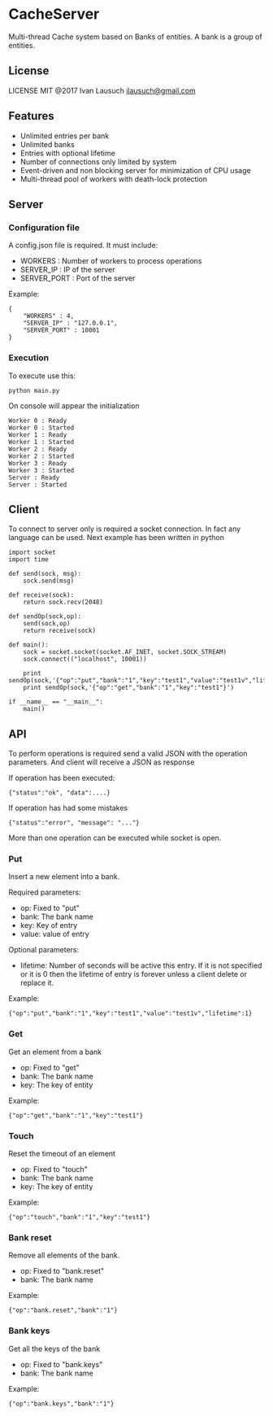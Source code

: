 # CacheServer

Multi-thread Cache system based on Banks of entities. A bank is a group of entities.

## License

LICENSE MIT @2017 Ivan Lausuch <ilausuch@gmail.com>

## Features

* Unlimited entries per bank
* Unlimited banks
* Entries with optional lifetime
* Number of connections only limited by system
* Event-driven and non blocking server for minimization of CPU usage
* Multi-thread pool of workers with death-lock protection

## Server

### Configuration file

A config.json file is required. It must include:

* WORKERS : Number of workers to process operations
* SERVER_IP : IP of the server
* SERVER_PORT : Port of the server

Example:

    {
        "WORKERS" : 4,
        "SERVER_IP" : "127.0.0.1",
        "SERVER_PORT" : 10001
    }

### Execution

To execute use this:

    python main.py

On console will appear the initialization

    Worker 0 : Ready
    Worker 0 : Started
    Worker 1 : Ready
    Worker 1 : Started
    Worker 2 : Ready
    Worker 2 : Started
    Worker 3 : Ready
    Worker 3 : Started
    Server : Ready
    Server : Started



## Client

To connect to server only is required a socket connection. 
In fact any language can be used. Next example has been written in python

    import socket
    import time

    def send(sock, msg):
        sock.send(msg)

    def receive(sock):
        return sock.recv(2048)

    def sendOp(sock,op):
        send(sock,op)
        return receive(sock)

    def main():
        sock = socket.socket(socket.AF_INET, socket.SOCK_STREAM)
        sock.connect(("localhost", 10001))

        print sendOp(sock,'{"op":"put","bank":"1","key":"test1","value":"test1v","lifetime":1}')
        print sendOp(sock,'{"op":"get","bank":"1","key":"test1"}')
        
    if __name__ == "__main__":
        main()



## API

To perform operations is required send a valid JSON with the operation parameters.
And client will receive a JSON as response

If operation has been executed:

    {"status":"ok", "data":....}

If operation has had some mistakes

    {"status":"error", "message": "..."}

More than one operation can be executed while socket is open.

### Put

Insert a new element into a bank.

Required parameters:

* op: Fixed to "put"
* bank: The bank name
* key: Key of entry
* value: value of entry

Optional parameters:

* lifetime: Number of seconds will be active this entry. If it is not specified
or it is 0 then the lifetime of entry is forever unless a client delete or replace it.

Example:

    {"op":"put","bank":"1","key":"test1","value":"test1v","lifetime":1}

### Get

Get an element from a bank

* op: Fixed to "get"
* bank: The bank name
* key: The key of entity

Example:

    {"op":"get","bank":"1","key":"test1"}

### Touch

Reset the timeout of an element

* op: Fixed to "touch"
* bank: The bank name
* key: The key of entity

Example:

    {"op":"touch","bank":"1","key":"test1"}


### Bank reset

Remove all elements of the bank. 

* op: Fixed to "bank.reset"
* bank: The bank name

Example:

    {"op":"bank.reset","bank":"1"}

### Bank keys

Get all the keys of the bank

* op: Fixed to "bank.keys"
* bank: The bank name

Example:

    {"op":"bank.keys","bank":"1"}


